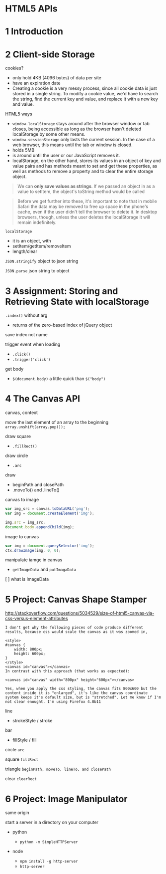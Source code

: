 HTML5 APIs
===========

# 1	Introduction

# 2	Client-side Storage

cookies? 
- only hold 4KB (4096 bytes) of data per site
- have an expiration date
- Creating a cookie is a very messy process, since all cookie data is just stored in a single string. To modify a cookie value, we'd have to search the string, find the current key and value, and replace it with a new key and value. 

HTML5 ways
- `window.localStorage` stays around after the browser window or tab closes, being accessible as long as the browser hasn't deleted localStorage by some other means.
- `window.sessionStorage` only lasts the current session. In the case of a web browser, this means until the tab or window is closed. 
- holds 5MB
- is around until the user or our JavaScript removes it.
- localStorage, on the other hand, stores its values in an object of key and value pairs and has methods meant to set and get these properties, as well as methods to remove a property and to clear the entire storage object.

> We can **only save values as strings**. If we passed an object in as a value to setItem, the object's toString method would be called 

> Before we get further into these, it's important to note that in mobile Safari the data may be removed to free up space in the phone's cache, even if the user didn't tell the browser to delete it. In desktop browsers, though, unless the user deletes the localStorage it will remain indefinitely.


`localStorage`
- it is an object, with
- setItem/getItem/removeItem
- length/clear

`JSON.stringify` object to json string

`JSON.parse` json string to object

# 3	Assignment: Storing and Retrieving State with localStorage

`.index()` without arg
- returns of the zero-based index of jQuery object

save index not name

trigger event when loading
- `.click()`
- `.trigger('click')`

get body
- `$(document.body)` a little quick than `$("body")`

# 4	The Canvas API

canvas, context

move the last element of an array to the beginning
`array.unshift(array.pop());`

draw square
- `.fillRect()`

draw circle
- `.arc` 

draw
- beginPath and closePath
- .moveTo() and .lineTo()


canvas to image

```js
var img_src = canvas.toDataURL('png');
var img = document.createElement('img');

img.src = img_src;
document.body.appendChild(img);      
```

image to canvas

```js
var img = document.querySelector('img');
ctx.drawImage(img, 0, 0);
```

manipulate iamge in canvas
- `getImageData` and `putImagaData`

[ ] what is ImageData

# 5	Project: Canvas Shape Stamper

http://stackoverflow.com/questions/5034529/size-of-html5-canvas-via-css-versus-element-attributes

```
I don't get why the following pieces of code produce different results, because css would scale the canvas as it was zoomed in,

<style>
#canvas {
    width: 800px;
    height: 600px;
}
</style>
<canvas id="canvas"></canvas>
In contrast with this approach (that works as expected):

<canvas id="canvas" width="800px" height="600px"></canvas>

Yes, when you apply the css styling, the canvas fits 800x600 but the content inside it is "enlarged", it's like the canvas coordinate system keeps it's default size, but is "stretched". Let me know if I'm not clear enought. I'm using Firefox 4.0b11
```

line
- strokeStyle / stroke

bar
- fillStyle / fill

circle `arc`

square `fillRect`

triangle `beginPath, moveTo, lineTo, and closePath`

clear  `clearRect`

# 6	Project: Image Manipulator

same origin

start a server in a directory on your computer
- python
  - `python -m SimpleHTTPServer`

- node 
  - `npm install -g http-server`
  - `http-server`

